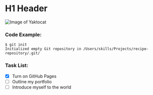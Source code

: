 # H1 Header

![Image of Yaktocat](https://octodex.github.com/images/yaktocat.png)

### Code Example:
```
$ git init
Initialized empty Git repository in /Users/skills/Projects/recipe-repository/.git/
```

### Task List:
- [X] Turn on GitHub Pages
- [ ] Outline my portfolio
- [ ] Introduce myself to the world
